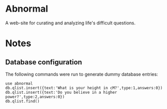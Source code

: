 # Abnormal
A web-site for curating and analyzing life's difficult questions.

# Notes

## Database configuration
The following commands were run to generate dummy database entries:

    use abnormal
    db.qlist.insert({text:'What is your height in cM?',type:1,answers:0})
    db.qlist.insert({text:'Do you believe in a higher power?',type:2,answers:0})
    db.qlist.find()